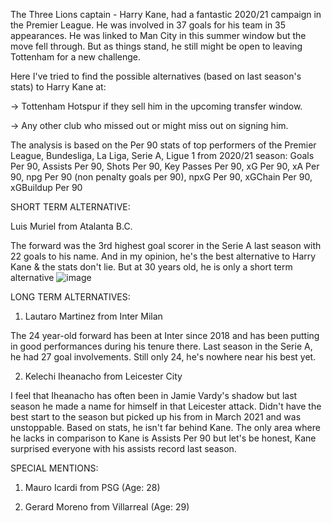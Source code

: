 The Three Lions captain - Harry Kane, had a fantastic 2020/21 campaign in the Premier League. He was involved in 37 goals for his team in 35 appearances. He was linked to Man City in this summer window but the move fell through. But as things stand, he still might be open to leaving Tottenham for a new challenge.

Here I've tried to find the possible alternatives (based on last season's stats) to Harry Kane at: 

-> Tottenham Hotspur if they sell him in the upcoming transfer window. 

-> Any other club who missed out or might miss out on signing him. 

The analysis is based on the Per 90 stats of top performers of the Premier League, Bundesliga, La Liga, Serie A, Ligue 1 from 2020/21 season: Goals Per 90, Assists Per 90, Shots Per 90, Key Passes Per 90, xG Per 90, xA Per 90, npg Per 90 (non penalty goals per 90), npxG Per 90, xGChain Per 90, xGBuildup Per 90


SHORT TERM ALTERNATIVE: 

Luis Muriel from Atalanta B.C. 

The forward was the 3rd highest goal scorer in the Serie A last season with 22 goals to his name. 
And in my opinion, he's the best alternative to Harry Kane & the stats don't lie. But at 30 years old, he is only a short term alternative
![image](https://github.com/atanuw74/harry-kane-project/assets/87438993/ebc97958-ab3d-4dcc-b555-a1abd565a75b)



LONG TERM ALTERNATIVES: 

1. Lautaro Martinez from Inter Milan 

The 24 year-old forward has been at Inter since 2018 and has been putting in good performances during his tenure there. Last season in the Serie A, he had 27 goal involvements. 
Still only 24, he's nowhere near his best yet. 

2. Kelechi Iheanacho from Leicester City

I feel that Iheanacho has often been in Jamie Vardy's shadow but last season he made a name for himself in that Leicester attack. Didn't have the best start to the season but picked up his from in March 2021 and was unstoppable. 
Based on stats, he isn't far behind Kane. The only area where he lacks in comparison to Kane is Assists Per 90 but let's be honest, Kane surprised everyone with his assists record last season. 

SPECIAL MENTIONS: 
1. Mauro Icardi from PSG (Age: 28)

2. Gerard Moreno from Villarreal (Age: 29) 
